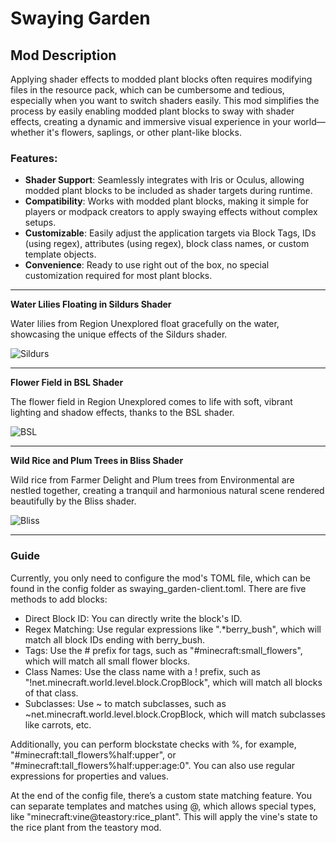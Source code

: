 # Swaying Garden

## Mod Description

Applying shader effects to modded plant blocks often requires modifying files in the resource pack, which can be cumbersome and tedious, especially when you want to switch shaders easily. This mod simplifies the process by easily enabling modded plant blocks to sway with shader effects, creating a dynamic and immersive visual experience in your world—whether it's flowers, saplings, or other plant-like blocks.

### Features:
- **Shader Support**: Seamlessly integrates with Iris or Oculus, allowing modded plant blocks to be included as shader targets during runtime.
- **Compatibility**: Works with modded plant blocks, making it simple for players or modpack creators to apply swaying effects without complex setups.
- **Customizable**: Easily adjust the application targets via Block Tags, IDs (using regex), attributes (using regex), block class names, or custom template objects.
- **Convenience**: Ready to use right out of the box, no special customization required for most plant blocks.

---

**Water Lilies Floating in Sildurs Shader**

Water lilies from Region Unexplored float gracefully on the water, showcasing the unique effects of the Sildurs shader.

![Sildurs](https://i.ibb.co/BVY65m69/Sildurs.gif "Sildurs")

---

**Flower Field in BSL Shader**

The flower field in Region Unexplored comes to life with soft, vibrant lighting and shadow effects, thanks to the BSL shader.

![BSL](https://i.ibb.co/ZRvpg43m/BSL.gif "BSL")

---

**Wild Rice and Plum Trees in Bliss Shader**

Wild rice from Farmer Delight and Plum trees from Environmental are nestled together, creating a tranquil and harmonious natural scene rendered beautifully by the Bliss shader.

![Bliss](https://i.ibb.co/8gh9yZ9t/Bliss.gif "Bliss")

---

### Guide

Currently, you only need to configure the mod's TOML file, which can be found in the config folder as swaying_garden-client.toml. There are five methods to add blocks:

- Direct Block ID: You can directly write the block's ID.
- Regex Matching: Use regular expressions like ".*berry_bush", which will match all block IDs ending with berry_bush.
- Tags: Use the # prefix for tags, such as "#minecraft:small_flowers", which will match all small flower blocks.
- Class Names: Use the class name with a ! prefix, such as "!net.minecraft.world.level.block.CropBlock", which will match all blocks of that class.
- Subclasses: Use ~ to match subclasses, such as ~net.minecraft.world.level.block.CropBlock, which will match subclasses like carrots, etc.

Additionally, you can perform blockstate checks with %, for example, "#minecraft:tall_flowers%half:upper", or "#minecraft:tall_flowers%half:upper:age:0". You can also use regular expressions for properties and values.

At the end of the config file, there’s a custom state matching feature. You can separate templates and matches using @, which allows special types, like "minecraft:vine@teastory:rice_plant". This will apply the vine's state to the rice plant from the teastory mod.

